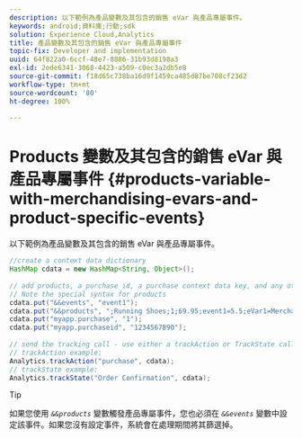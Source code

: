 ```yaml
---
description: 以下範例為產品變數及其包含的銷售 eVar 與產品專屬事件。
keywords: android;資料庫;行動;sdk
solution: Experience Cloud,Analytics
title: 產品變數及其包含的銷售 eVar 與產品專屬事件
topic-fix: Developer and implementation
uuid: 64f822a0-6ccf-48e7-8886-31b93d8198a3
exl-id: 2ede6341-3068-4423-a509-c0ec3a2db5e8
source-git-commit: f18d65c738ba16d9f1459ca485d87be708cf23d2
workflow-type: tm+mt
source-wordcount: '80'
ht-degree: 100%

---
```


# Products 變數及其包含的銷售 eVar 與產品專屬事件 {#products-variable-with-merchandising-evars-and-product-specific-events}

以下範例為產品變數及其包含的銷售 eVar 與產品專屬事件。

```java
//create a context data dictionary 
HashMap cdata = new HashMap<String, Object>(); 
  
// add products, a purchase id, a purchase context data key, and any other data you want to collect. 
// Note the special syntax for products 
cdata.put("&&events", "event1"); 
cdata.put("&&products", ";Running Shoes;1;69.95;event1=5.5;eVar1=Merchandising,;Running Socks;10;29.99"); 
cdata.put("myapp.purchase", "1"); 
cdata.put("myapp.purchaseid", "1234567890"); 
  
// send the tracking call - use either a trackAction or TrackState call. 
// trackAction example: 
Analytics.trackAction("purchase", cdata); 
// trackState example: 
Analytics.trackState("Order Confirmation", cdata);
```

>[!TIP]
>
>如果您使用 *`&&products`* 變數觸發產品專屬事件，您也必須在 *`&&events`* 變數中設定該事件。如果您沒有設定事件，系統會在處理期間將其篩選掉。
